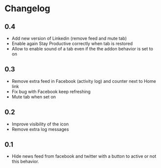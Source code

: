 # Changelog

## 0.4

* Add new version of Linkedin (remove feed and mute tab)
* Enable again Stay Productive correctly when tab is restored
* Allow to enable sound of a tab even if the the addon behavior is set to on

## 0.3

* Remove extra feed in Facebook (activity log) and counter next to Home link
* Fix bug with Facebook keep refreshing
* Mute tab when set on

## 0.2

* Improve visibility of the icon
* Remove extra log messages

## 0.1

* Hide news feed from facebook and twitter with a button to active or not this behavior.
